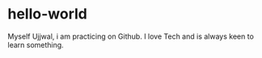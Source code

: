 # hello-world
Myself Ujjwal, i am practicing on Github.
I love Tech and is always keen to learn something.
